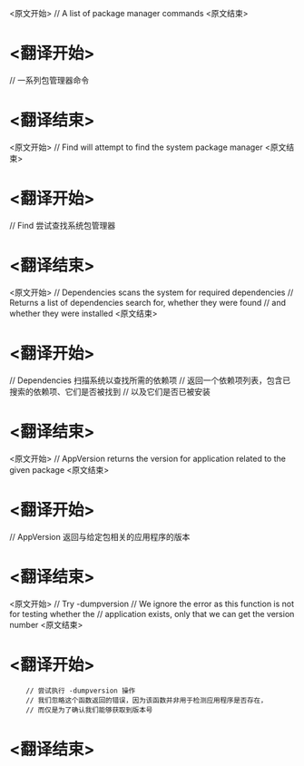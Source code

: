 
<原文开始>
// A list of package manager commands
<原文结束>

# <翻译开始>
// 一系列包管理器命令
# <翻译结束>


<原文开始>
// Find will attempt to find the system package manager
<原文结束>

# <翻译开始>
// Find 尝试查找系统包管理器
# <翻译结束>


<原文开始>
// Dependencies scans the system for required dependencies
// Returns a list of dependencies search for, whether they were found
// and whether they were installed
<原文结束>

# <翻译开始>
// Dependencies 扫描系统以查找所需的依赖项
// 返回一个依赖项列表，包含已搜索的依赖项、它们是否被找到
// 以及它们是否已被安装
# <翻译结束>


<原文开始>
// AppVersion returns the version for application related to the given package
<原文结束>

# <翻译开始>
// AppVersion 返回与给定包相关的应用程序的版本
# <翻译结束>


<原文开始>
		// Try -dumpversion
		// We ignore the error as this function is not for testing whether the
		// application exists, only that we can get the version number
<原文结束>

# <翻译开始>
		// 尝试执行 -dumpversion 操作
		// 我们忽略这个函数返回的错误，因为该函数并非用于检测应用程序是否存在，
		// 而仅是为了确认我们能够获取到版本号
# <翻译结束>


